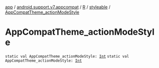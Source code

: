 [app](../../../index.md) / [android.support.v7.appcompat](../../index.md) / [R](../index.md) / [styleable](index.md) / [AppCompatTheme_actionModeStyle](.)

# AppCompatTheme_actionModeStyle

`static val AppCompatTheme_actionModeStyle: `[`Int`](https://kotlinlang.org/api/latest/jvm/stdlib/kotlin/-int/index.html)
`static val AppCompatTheme_actionModeStyle: `[`Int`](https://kotlinlang.org/api/latest/jvm/stdlib/kotlin/-int/index.html)